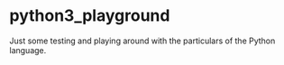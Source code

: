 # python3_playground
Just some testing and playing around with the particulars of the Python language.

